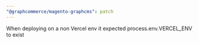 ```yaml
---
"@graphcommerce/magento-graphcms": patch
---
```


When deploying on a non Vercel env it expected process.env.VERCEL_ENV to exist
